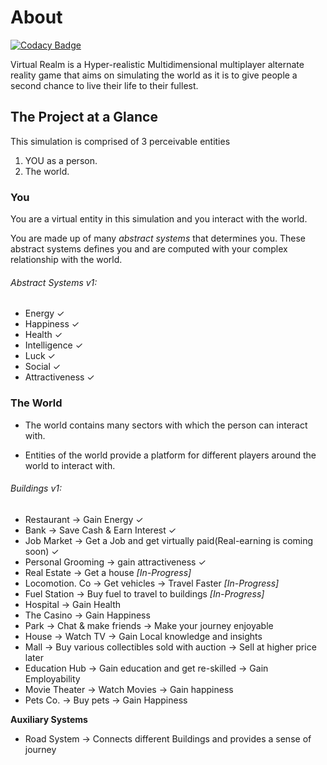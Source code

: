 # About

[![Codacy Badge](https://api.codacy.com/project/badge/Grade/3bd41aff88cc4c9cb069c288df19893d)](https://app.codacy.com/manual/Rahul-Ravindran-Official/Virtual-Realm?utm_source=github.com&utm_medium=referral&utm_content=Rahul-Ravindran-Official/Virtual-Realm&utm_campaign=Badge_Grade_Dashboard)

Virtual Realm is a Hyper-realistic Multidimensional multiplayer alternate reality game that aims on simulating the world as it is to give people a second chance to live their life to their fullest.

## The Project at a Glance

This simulation is comprised of 3 perceivable entities
1. YOU as a person.
2. The world.

### You
You are a virtual entity in this simulation and you interact with the world.

You are made up of many _abstract systems_ that determines you. These abstract systems defines you and are computed with your complex relationship with the world.

###### Abstract Systems v1:
* Energy ✓
* Happiness ✓
* Health ✓
* Intelligence ✓
* Luck ✓
* Social ✓
* Attractiveness ✓


### The World

* The world contains many sectors with which the person can interact with.

* Entities of the world provide a platform for different players around the world to interact with.

###### Buildings v1:
* Restaurant → Gain Energy ✓
* Bank → Save Cash & Earn Interest ✓
* Job Market → Get a Job and get virtually paid(Real-earning is coming soon) ✓
* Personal Grooming → gain attractiveness ✓
* Real Estate → Get a house _[In-Progress]_
* Locomotion. Co → Get vehicles → Travel Faster _[In-Progress]_
* Fuel Station → Buy fuel to travel to buildings _[In-Progress]_
* Hospital → Gain Health
* The Casino → Gain Happiness
* Park → Chat & make friends → Make your journey enjoyable
* House → Watch TV → Gain Local knowledge and insights
* Mall → Buy various collectibles sold with auction → Sell at higher price later
* Education Hub → Gain education and get re-skilled → Gain Employability
* Movie Theater → Watch Movies → Gain happiness
* Pets Co. → Buy pets → Gain Happiness

**Auxiliary Systems**
* Road System → Connects different Buildings and provides a sense of journey
